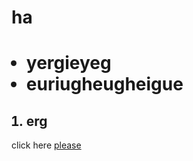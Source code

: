 # ha
<html>

<head>
</head>

<body>

<ul> <h1>
<li> yergieyeg </li>
<li> euriugheugheigue </li> 
</h1></ul>

<ol> <h2>
<li> erg </li>
</h2></ol>

<p> click here <a href="hehe.html" target="_blank">  please  </a> </p>




</body>




</html>

